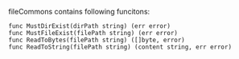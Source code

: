 fileCommons contains following funcitons:


```
func MustDirExist(dirPath string) (err error)
func MustFileExist(filePath string) (err error)
func ReadToBytes(filePath string) ([]byte, error)
func ReadToString(filePath string) (content string, err error)
```